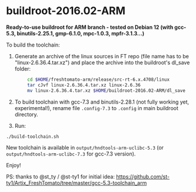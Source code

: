 # **buildroot-2016.02-ARM** #
  
  
**Ready-to-use buildroot for ARM branch - tested on Debian 12 (with gcc-5.3, binutils-2.25.1, gmp-6.1.0, mpc-1.0.3, mpfr-3.1.3...)**
  
  
To build the toolchain:
  
1. Generate an archive of the linux sources in FT repo (file name has to be "linux-2.6.36.4.tar.xz") and place the archive into the buildroot's dl_save folder:
  
```sh
		cd $HOME/freshtomato-arm/release/src-rt-6.x.4708/linux
		tar cJvf linux-2.6.36.4.tar.xz linux-2.6.36
		mv linux-2.6.36.4.tar.xz $HOME/buildroot-2016.02-ARM/dl_save
```
  
2. To build toolchain with gcc-7.3 and binutils-2.28.1 (not fully working yet, experimental!), rename file ```.config-7.3``` to ```.config``` in main buildroot directory.
  
3. Run:
  
```sh
./build-toolchain.sh
```
  
New toolchain is available in ```output/hndtools-arm-uclibc-5.3``` (or ```output/hndtools-arm-uclibc-7.3``` for gcc-7.3 version).
  
Enjoy!
  
PS: thanks to @st_ty / @st-ty1 for initial idea: https://github.com/st-ty1/Artix_FreshTomato/tree/master/gcc-5.3-toolchain_arm
  
